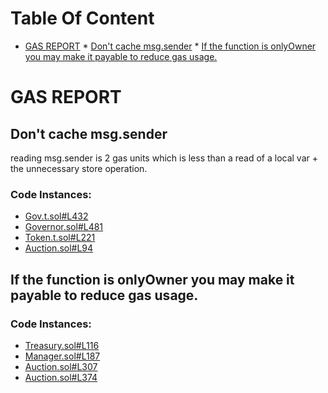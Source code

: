 Table Of Content
================

* [GAS REPORT](#gas-report)
        * [Don't cache msg.sender](#dont-cache-msgsender)
        * [If the function is onlyOwner you may make it payable to reduce gas usage.](#if-the-function-is-onlyowner-you-may-make-it-payable-to-reduce-gas-usage)

# GAS REPORT

## Don't cache msg.sender
reading msg.sender is 2 gas units which is less than a read of a local var + the unnecessary store operation.

### Code Instances:
- [Gov.t.sol#L432](https://github.com/code-423n4/2022-09-nouns-builder/tree/main/test/Gov.t.sol#L432)
- [Governor.sol#L481](https://github.com/code-423n4/2022-09-nouns-builder/tree/main/src/governance/governor/Governor.sol#L481)
- [Token.t.sol#L221](https://github.com/code-423n4/2022-09-nouns-builder/tree/main/test/Token.t.sol#L221)
- [Auction.sol#L94](https://github.com/code-423n4/2022-09-nouns-builder/tree/main/src/auction/Auction.sol#L94)

## If the function is onlyOwner you may make it payable to reduce gas usage.


### Code Instances:
- [Treasury.sol#L116](https://github.com/code-423n4/2022-09-nouns-builder/tree/main/src/governance/treasury/Treasury.sol#L116)
- [Manager.sol#L187](https://github.com/code-423n4/2022-09-nouns-builder/tree/main/src/manager/Manager.sol#L187)
- [Auction.sol#L307](https://github.com/code-423n4/2022-09-nouns-builder/tree/main/src/auction/Auction.sol#L307)
- [Auction.sol#L374](https://github.com/code-423n4/2022-09-nouns-builder/tree/main/src/auction/Auction.sol#L374)
